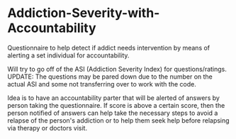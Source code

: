 # Addiction-Severity-with-Accountability
Questionnaire to help detect if addict needs intervention by means of alerting a set individual for accountability.

Will try to go off of the ASI (Addiction Severity Index) for questions/ratings. UPDATE: The questions may be pared down due to the number on the actual ASI and some not transferring over to work with the code.

Idea is to have an accountability parter that will be alerted of answers by person taking the questionnaire. If score is above a certain score, then the person notified of answers can help take the necessary steps to avoid a relapse of the person's addiction or to help them seek help before relapsing via therapy or doctors visit.
